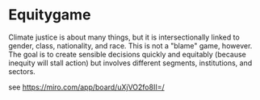 # Equitygame
Climate justice is about many things, but it is intersectionally linked to gender, class, nationality, and race. This is not a "blame" game, however. The goal is to create sensible decisions quickly and equitably (because inequity will stall action) but involves different segments, institutions, and sectors. 

 see https://miro.com/app/board/uXjVO2fo8II=/
